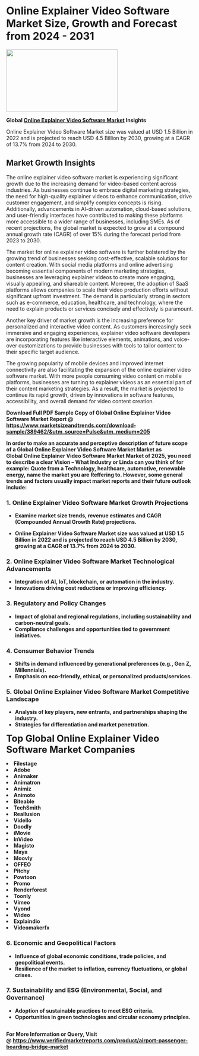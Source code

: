 <H1>Online Explainer Video Software Market Size, Growth and Forecast from 2024 - 2031</H1><img class="aligncenter size-medium wp-image-584254" src="https://thirdeyenews.in/wp-content/uploads/2024/09/Global-Market-Research-300x168.jpeg" alt="" width="300" height="168" /><p><strong>Global&nbsp;<a href="https://www.marketsizeandtrends.com/download-sample/389462/&amp;utm_source=Pulse&amp;utm_medium=205">Online Explainer Video Software Market</a> Insights</strong></p><p>Online Explainer Video Software Market size was valued at USD 1.5 Billion in 2022 and is projected to reach USD 4.5 Billion by 2030, growing at a CAGR of 13.7% from 2024 to 2030.</p><p><h2>Market Growth Insights</h2> <p>The online explainer video software market is experiencing significant growth due to the increasing demand for video-based content across industries. As businesses continue to embrace digital marketing strategies, the need for high-quality explainer videos to enhance communication, drive customer engagement, and simplify complex concepts is rising. Additionally, advancements in AI-driven automation, cloud-based solutions, and user-friendly interfaces have contributed to making these platforms more accessible to a wider range of businesses, including SMEs. As of recent projections, the global market is expected to grow at a compound annual growth rate (CAGR) of over 15% during the forecast period from 2023 to 2030.</p> <p><strong></strong></p> <p>The market for online explainer video software is further bolstered by the growing trend of businesses seeking cost-effective, scalable solutions for content creation. With social media platforms and online advertising becoming essential components of modern marketing strategies, businesses are leveraging explainer videos to create more engaging, visually appealing, and shareable content. Moreover, the adoption of SaaS platforms allows companies to scale their video production efforts without significant upfront investment. The demand is particularly strong in sectors such as e-commerce, education, healthcare, and technology, where the need to explain products or services concisely and effectively is paramount.</p> <p>Another key driver of market growth is the increasing preference for personalized and interactive video content. As customers increasingly seek immersive and engaging experiences, explainer video software developers are incorporating features like interactive elements, animations, and voice-over customizations to provide businesses with tools to tailor content to their specific target audience.</p> <p>The growing popularity of mobile devices and improved internet connectivity are also facilitating the expansion of the online explainer video software market. With more people consuming video content on mobile platforms, businesses are turning to explainer videos as an essential part of their content marketing strategies. As a result, the market is projected to continue its rapid growth, driven by innovations in software features, accessibility, and overall demand for video content creation.</p> <p><strong></p><p><span class=""><strong>Download Full PDF Sample Copy of Global Online Explainer Video Software Market Report</strong> @ <a href="https://www.marketsizeandtrends.com/download-sample/389462/&amp;utm_source=Pulse&amp;utm_medium=205" target="_blank">https://www.marketsizeandtrends.com/download-sample/389462/&amp;utm_source=Pulse&amp;utm_medium=205</a></span></p><p>In order to make an accurate and perceptive description of future scope of a Global&nbsp;Online Explainer Video Software Market Market as Global&nbsp;Online Explainer Video Software Market Market of 2025, you need to describe a clear Vision &ndash; What Industry or Linda can you think of for example: Quote from a Technology, healthcare, automotive, renewable energy, name the market you are Reffering to. However, some general trends and factors usually impact market reports and their future outlook include:</p><h3>1.&nbsp;<strong>Online Explainer Video Software Market Growth Projections</strong></h3><ul><li>Examine market size trends, revenue estimates and CAGR (Compounded Annual Growth Rate) projections.</li><li><p>Online Explainer Video Software Market size was valued at USD 1.5 Billion in 2022 and is projected to reach USD 4.5 Billion by 2030, growing at a CAGR of 13.7% from 2024 to 2030.</p></li></ul><h3>2.&nbsp;<strong>Online Explainer Video Software Market Technological Advancements</strong></h3><ul><li>Integration of AI, IoT, blockchain, or automation in the industry.</li><li>Innovations driving cost reductions or improving efficiency.</li></ul><h3>3.&nbsp;<strong>Regulatory and Policy Changes</strong></h3><ul><li>Impact of global and regional regulations, including sustainability and carbon-neutral goals.</li><li>Compliance challenges and opportunities tied to government initiatives.</li></ul><h3>4.&nbsp;<strong>Consumer Behavior Trends</strong></h3><ul><li>Shifts in demand influenced by generational preferences (e.g., Gen Z, Millennials).</li><li>Emphasis on eco-friendly, ethical, or personalized products/services.</li></ul><h3>5.&nbsp;<strong>Global Online Explainer Video Software Market Competitive Landscape</strong></h3><ul><li>Analysis of key players, new entrants, and partnerships shaping the industry.</li><li>Strategies for differentiation and market penetration.</li></ul><p data-pm-slice="1 1 []"><span style="color: inherit; font-family: inherit; font-size: 25px;">Top Global Online Explainer Video Software Market Companies</span></p><div class="" data-test-id=""><p><li>Filestage</li><li> Adobe</li><li> Animaker</li><li> Animatron</li><li> Animiz</li><li> Animoto</li><li> Biteable</li><li> TechSmith</li><li> Reallusion</li><li> Vidello</li><li> Doodly</li><li> iMovie</li><li> InVideo</li><li> Magisto</li><li> Maya</li><li> Moovly</li><li> OFFEO</li><li> Pitchy</li><li> Powtoon</li><li> Promo</li><li> Renderforest</li><li> Toonly</li><li> Vimeo</li><li> Vyond</li><li> Wideo</li><li> Explaindio</li><li> Videomakerfx</li></p></div><h3>6.&nbsp;<strong>Economic and Geopolitical Factors</strong></h3><ul><li>Influence of global economic conditions, trade policies, and geopolitical events.</li><li>Resilience of the market to inflation, currency fluctuations, or global crises.</li></ul><h3>7.&nbsp;<strong>Sustainability and ESG (Environmental, Social, and Governance)</strong></h3><ul><li>Adoption of sustainable practices to meet ESG criteria.</li><li>Opportunities in green technologies and circular economy principles.</li></ul><h2><strong style="font-size: 14px;">For More Information or Query, Visit @&nbsp;</strong><a style="background-color: #ffffff; font-size: 14px;" href="https://www.marketsizeandtrends.com/report/online-explainer-video-software-market/" target="_blank">https://www.verifiedmarketreports.com/product/airport-passenger-boarding-bridge-market</a></h2>

